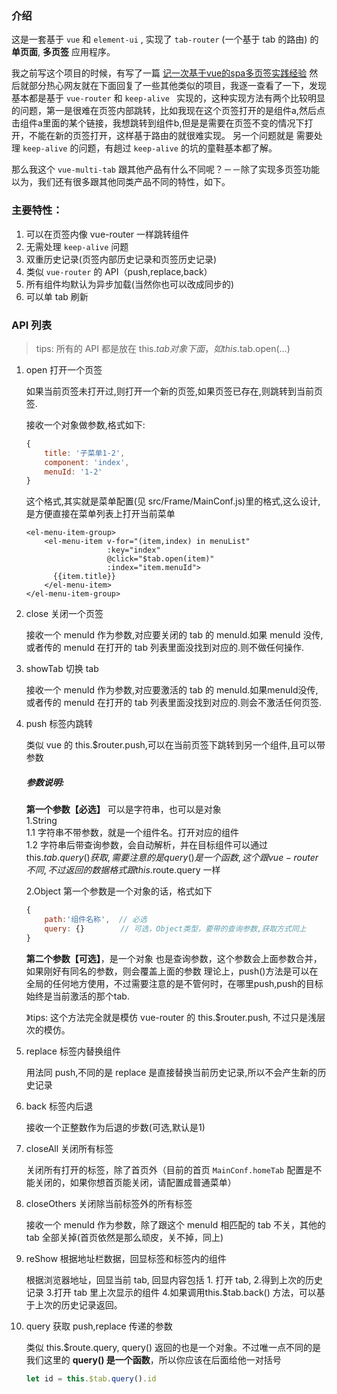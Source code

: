 ### 介绍

这是一套基于 `vue` 和 `element-ui` , 实现了 `tab-router` (一个基于 tab 的路由) 的 **单页面**, **多页签** 应用程序。

我之前写这个项目的时候，有写了一篇 [记一次基于vue的spa多页签实践经验](https://github.com/noahlam/articles/blob/master/%E8%AE%B0%E4%B8%80%E6%AC%A1%E5%9F%BA%E4%BA%8Evue%E7%9A%84spa%E5%A4%9A%E9%A1%B5%E7%AD%BE%E5%AE%9E%E8%B7%B5%E7%BB%8F%E9%AA%8C.md)
然后就部分热心网友就在下面回复了一些其他类似的项目，我逐一查看了一下，发现基本都是基于 `vue-router` 和 `keep-alive ` 实现的，这种实现方法有两个比较明显的问题，第一是很难在页签内部跳转，比如我现在这个页签打开的是组件a,然后点击组件a里面的某个链接，我想跳转到组件b,但是是需要在页签不变的情况下打开，不能在新的页签打开，这样基于路由的就很难实现。
另一个问题就是 需要处理   `keep-alive` 的问题，有趟过 `keep-alive` 的坑的童鞋基本都了解。

那么我这个 `vue-multi-tab` 跟其他产品有什么不同呢？－－除了实现多页签功能以为，我们还有很多跟其他同类产品不同的特性，如下。

### 主要特性：

1. 可以在页签内像 vue-router 一样跳转组件
1. 无需处理 `keep-alive` 问题
1. 双重历史记录(页签内部历史记录和页签历史记录)
1. 类似 `vue-router` 的 API（push,replace,back） 
1. 所有组件均默认为异步加载(当然你也可以改成同步的)
1. 可以单 tab 刷新

### API 列表

> tips: 所有的 API 都是放在 this.$tab 对象下面，如 this.$tab.open(...)

1. open 打开一个页签

    如果当前页签未打开过,则打开一个新的页签,如果页签已存在,则跳转到当前页签.  

    接收一个对象做参数,格式如下:

    ```javascript
    {
        title: '子菜单1-2',
        component: 'index',
        menuId: '1-2'
    }
    ```

    这个格式,其实就是菜单配置(见 src/Frame/MainConf.js)里的格式,这么设计,是方便直接在菜单列表上打开当前菜单

    ```vue
    <el-menu-item-group>
        <el-menu-item v-for="(item,index) in menuList"
                      :key="index"
                      @click="$tab.open(item)"   
                      :index="item.menuId">
          {{item.title}}
        </el-menu-item>
    </el-menu-item-group>
    ```

1. close 关闭一个页签

    接收一个 menuId 作为参数,对应要关闭的 tab 的 menuId.如果 menuId 没传,或者传的 menuId 在打开的 tab 列表里面没找到对应的.则不做任何操作.

1. showTab 切换 tab

    接收一个 menuId 作为参数,对应要激活的 tab 的 menuId.如果menuId没传,或者传的 menuId 在打开的 tab 列表里面没找到对应的.则会不激活任何页签.

1. push  标签内跳转

    类似 vue 的 this.$router.push,可以在当前页签下跳转到另一个组件,且可以带参数

    ##### 参数说明:

    **第一个参数【必选】** 可以是字符串，也可以是对象  
    1.String  
    1.1 字符串不带参数，就是一个组件名。打开对应的组件  
    1.2 字符串后带查询参数，会自动解析，并在目标组件可以通过 this.$tab.query() 获取,需要注意的是 query() 是一个函数,这个跟 vue-router 不同,不过返回的数据格式跟 this.$route.query 一样
    
    2.Object 第一个参数是一个对象的话，格式如下
    ```javascript
    {
        path:'组件名称',  // 必选
        query: {}        // 可选，Object类型，要带的查询参数,获取方式同上
    }
    ```

    **第二个参数【可选】**，是一个对象
    也是查询参数，这个参数会上面参数合并，如果刚好有同名的参数，则会覆盖上面的参数
    理论上，push()方法是可以在全局的任何地方使用，不过需要注意的是不管何时，在哪里push,push的目标始终是当前激活的那个tab.
    
    》tips: 这个方法完全就是模仿 vue-router 的 this.$router.push, 不过只是浅层次的模仿。

1. replace 标签内替换组件

    用法同 push,不同的是 replace 是直接替换当前历史记录,所以不会产生新的历史记录
    
1. back 标签内后退

    接收一个正整数作为后退的步数(可选,默认是1)

1. closeAll 关闭所有标签

    关闭所有打开的标签，除了首页外（目前的首页 `MainConf.homeTab` 配置是不能关闭的，如果你想首页能关闭，请配置成普通菜单）
    
1. closeOthers 关闭除当前标签外的所有标签

    接收一个 menuId 作为参数，除了跟这个 menuId 相匹配的 tab 不关，其他的 tab 全部关掉(首页依然是那么顽皮，关不掉，同上)
    
1. reShow 根据地址栏数据，回显标签和标签内的组件

    根据浏览器地址，回显当前 tab, 回显内容包括 1. 打开 tab, 2.得到上次的历史记录 3.打开 tab 里上次显示的组件 4.如果调用this.$tab.back() 方法，可以基于上次的历史记录返回。
    
1. query 获取 push,replace 传递的参数

    类似 this.$route.query,  query() 返回的也是一个对象。不过唯一点不同的是 我们这里的 **query() 是一个函数**，所以你应该在后面给他一对括号
    
    ```javascript
    let id = this.$tab.query().id
    ```